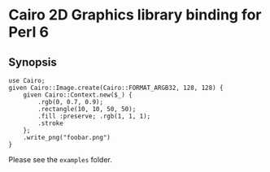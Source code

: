 Cairo 2D Graphics library binding for Perl 6
============================================

Synopsis
--------

    use Cairo;
    given Cairo::Image.create(Cairo::FORMAT_ARGB32, 128, 128) {
        given Cairo::Context.new($_) {
            .rgb(0, 0.7, 0.9);
            .rectangle(10, 10, 50, 50);
            .fill :preserve; .rgb(1, 1, 1);
            .stroke
        };
        .write_png("foobar.png")
    }


Please see the `examples` folder.
